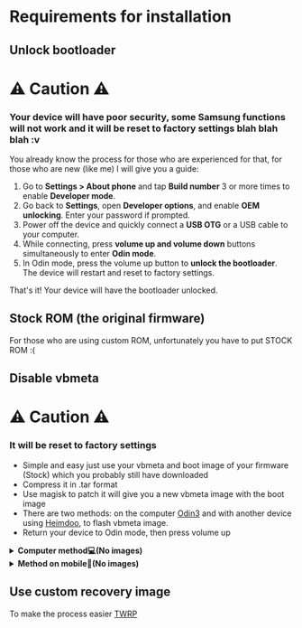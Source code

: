 # Requirements for installation

## Unlock bootloader
# ⚠️ Caution ⚠️
### Your device will have poor security, some Samsung functions will not work and it will be reset to factory settings blah blah blah :v
You already know the process for those who are experienced for that, for those who are new (like me) I will give you a guide:

1. Go to **Settings > About phone** and tap **Build number** 3 or more times to enable **Developer mode**.
2. Go back to **Settings**, open **Developer options**, and enable **OEM unlocking**. Enter your password if prompted.
3. Power off the device and quickly connect a **USB OTG** or a USB cable to your computer.
4. While connecting, press **volume up and volume down** buttons simultaneously to enter **Odin mode**.
5. In Odin mode, press the volume up button to **unlock the bootloader**. The device will restart and reset to factory settings.

That's it! Your device will have the bootloader unlocked.

## Stock ROM (the original firmware)
For those who are using custom ROM, unfortunately you have to put STOCK ROM :(

## Disable vbmeta
# ⚠️ Caution ⚠️
### It will be reset to factory settings
- Simple and easy just use your vbmeta and boot image of your firmware (Stock) which you probably still have downloaded
- Compress it in .tar format
- Use magisk to patch it will give you a new vbmeta image with the boot image
- There are two methods: on the computer [Odin3](https://samfw.com/Odin/Odin3_v3.13.1_3B_Patched_Samfw.com.rar) and with another device using [Heimdoo](https://github.com/RohitVerma882/Heimdoo/releases/download/v1.8/app-release.apk), to flash vbmeta image.
- Return your device to Odin mode, then press volume up

<details>
<summary><b><strong>Computer method💻(No images) </strong></b></summary>
  
- Connect your cable to your device; Odin3 should recognize the connected USB.
- In AB, place the compressed .tar file.
- Then click "Start", and your device will automatically reboot after that.
And that's it!

  </summary>
</details>

<details>
<summary><b><strong>Method on mobile📱(No images)</strong></b></summary>
You'll need to run commands to flash the vbmeta image in the application. Unzip the file and enter the following:
  
```
heimdall flash --VBMETA /path/to/vbmeta.img
```

Replace "/path/to/" with the actual folder location of your vbmeta.img file.


That's it!

  </summary>
</details>

## Use custom recovery image
To make the process easier [TWRP](https://t.me/s20femodding/1/164651) 
